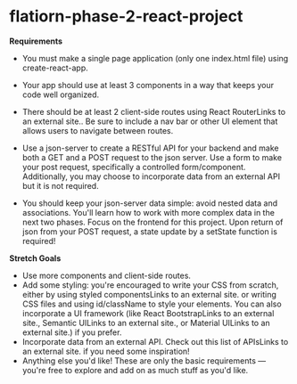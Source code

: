 # flatiorn-phase-2-react-project

**Requirements**
- You must make a single page application (only one index.html file) using create-react-app.
- Your app should use at least 3 components in a way that keeps your code well organized.
- There should be at least 2 client-side routes using React RouterLinks to an external site.. Be sure to include a nav bar or other UI element that allows users to navigate between routes.

- Use a json-server to create a RESTful API for your backend and make both a GET and a POST request to the json server. Use a form to make your post request, specifically a controlled form/component. Additionally, you may choose to incorporate data from an external API but it is not required.

- You should keep your json-server data simple: avoid nested data and associations. You'll learn how to work with more complex data in the next two phases. Focus on the frontend for this project.
Upon return of json from your POST request, a state update by a setState function is required!


**Stretch Goals**
- Use more components and client-side routes.
- Add some styling: you're encouraged to write your CSS from scratch, either by using styled componentsLinks to an external site. or writing CSS files and using id/className to style your elements. You can also incorporate a UI framework (like React BootstrapLinks to an external site., Semantic UILinks to an external site., or Material UILinks to an external site.) if you prefer.
- Incorporate data from an external API. Check out this list of APIsLinks to an external site. if you need some inspiration!
- Anything else you'd like! These are only the basic requirements — you're free to explore and add on as much stuff as you'd like. 